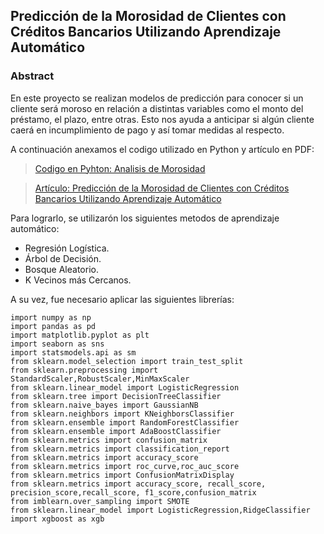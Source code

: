 ## Predicción de la Morosidad de Clientes con Créditos Bancarios Utilizando Aprendizaje Automático

### Abstract
En este proyecto se realizan modelos de predicción para conocer si un cliente será moroso en relación a distintas variables como el monto del préstamo, el plazo, entre otras. Esto nos ayuda a anticipar si algún cliente caerá en incumplimiento de pago y así tomar medidas al respecto.

A continuación anexamos el codigo utilizado en Python y artículo en PDF:

> [Codigo en Pyhton: Analisis de Morosidad](https://github.com/actfin/Proyectos/blob/main/Analisis%20de%20Credito/ARTICULO.ipynb)

> [Artículo: Predicción de la Morosidad de Clientes con Créditos Bancarios Utilizando Aprendizaje Automático](https://github.com/actfin/Proyectos/blob/main/Analisis%20de%20Credito/ANALISIS%20DE%20CREDITO.pdf)


Para lograrlo, se utilizarón los siguientes metodos de aprendizaje automático:

* Regresión Logística.
* Árbol de Decisión.
* Bosque Aleatorio.
* K Vecinos más Cercanos.

A su vez, fue necesario aplicar las siguientes librerías:

```
import numpy as np
import pandas as pd
import matplotlib.pyplot as plt
import seaborn as sns
import statsmodels.api as sm
from sklearn.model_selection import train_test_split
from sklearn.preprocessing import StandardScaler,RobustScaler,MinMaxScaler
from sklearn.linear_model import LogisticRegression
from sklearn.tree import DecisionTreeClassifier
from sklearn.naive_bayes import GaussianNB
from sklearn.neighbors import KNeighborsClassifier
from sklearn.ensemble import RandomForestClassifier
from sklearn.ensemble import AdaBoostClassifier
from sklearn.metrics import confusion_matrix
from sklearn.metrics import classification_report
from sklearn.metrics import accuracy_score
from sklearn.metrics import roc_curve,roc_auc_score
from sklearn.metrics import ConfusionMatrixDisplay
from sklearn.metrics import accuracy_score, recall_score, precision_score,recall_score, f1_score,confusion_matrix
from imblearn.over_sampling import SMOTE
from sklearn.linear_model import LogisticRegression,RidgeClassifier
import xgboost as xgb

```
